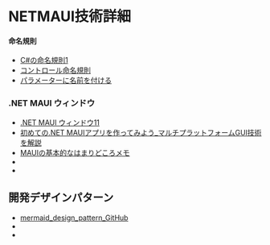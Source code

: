 # NETMAUI技術詳細

#### 命名規則

- [C#の命名規則1](https://water2litter.net/rye/post/c_naming/)
- [コントロール命名規則](https://yaju.sakura.ne.jp/wiki/doku.php?id=it%E6%8A%80%E8%A1%93:%E3%82%B7%E3%82%B9%E3%83%86%E3%83%A0%E9%96%8B%E7%99%BA:%E3%82%B3%E3%83%BC%E3%83%87%E3%82%A3%E3%83%B3%E3%82%B0%E8%A6%8F%E7%B4%84)
- [パラメーターに名前を付ける](https://learn.microsoft.com/ja-jp/dotnet/standard/design-guidelines/naming-parameters)



### .NET MAUI ウィンドウ

- [.NET MAUI ウィンドウ11](https://learn.microsoft.com/ja-jp/dotnet/maui/fundamentals/windows?view=net-maui-8.0)
- [初めての.NET MAUIアプリを作ってみよう_マルチプラットフォームGUI技術を解説](https://codezine.jp/article/detail/15907)
- [MAUIの基本的なはまりどころメモ](https://tech.tinybetter.com/Article/b8d8e45e-5cf8-81c7-fa5a-39fea40a01bf/View)
- []()
- []()


## 開発デザインパターン

- [mermaid_design_pattern_GitHub](https://github.com/engineer-taro/mermaid_design_pattern)
- []()
- []()
